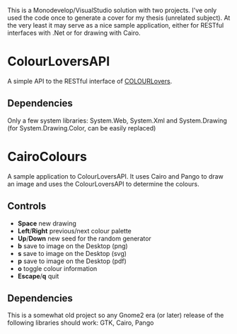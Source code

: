 This is a Monodevelop/VisualStudio solution with two projects. I've only used the code once to generate a cover for my thesis (unrelated subject). At the very least it may serve as a nice sample application, either for RESTful interfaces with .Net or for drawing with Cairo.

# ColourLoversAPI
A simple API to the RESTful interface of [COLOURLovers](http://colourlovers.com "ColourLovers").

## Dependencies
Only a few system libraries:
System.Web, System.Xml and System.Drawing (for System.Drawing.Color, can be easily replaced)

# CairoColours
A sample application to ColourLoversAPI. It uses Cairo and Pango to draw an image and uses the ColourLoversAPI to determine the colours.

## Controls
* **Space**          new drawing
* **Left**/**Right** previous/next colour palette
* **Up**/**Down**    new seed for the random generator
* **b**              save to image on the Desktop (png)
* **s**              save to image on the Desktop (svg)
* **p**              save to image on the Desktop (pdf)
* **o**              toggle colour information
* **Escape**/**q**   quit

## Dependencies
This is a somewhat old project so any Gnome2 era (or later) release of the following libraries should work:
GTK, Cairo, Pango
